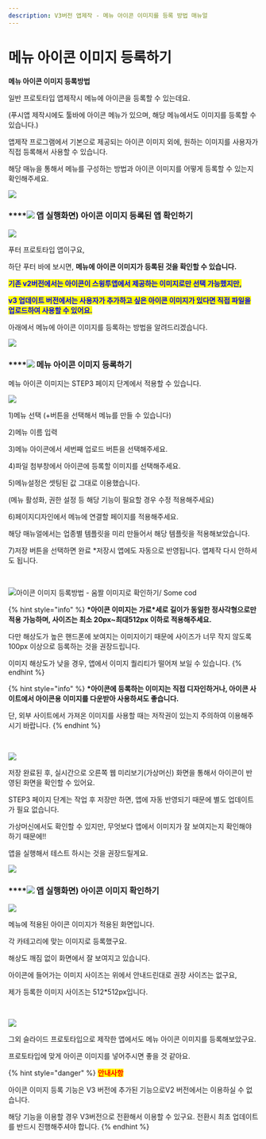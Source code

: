 ```yaml
---
description: V3버전 앱제작 - 메뉴 아이콘 이미지를 등록 방법 매뉴얼
---
```


# 메뉴 아이콘 이미지 등록하기

&#x20;**메뉴 아이콘 이미지 등록방법**

일반 프로토타입 앱제작시 메뉴에 아이콘을 등록할 수 있는데요.

(푸시앱 제작시에도 툴바에 아이콘 메뉴가 있으며, 해당 메뉴에서도 이미지를 등록할 수 있습니다.)

앱제작 프로그램에서 기본으로 제공되는 아이콘 이미지 외에, 원하는 이미지를 사용자가 직접 등록해서 사용할 수 있습니다.

해당 매뉴을 통해서 메뉴를 구성하는 방법과 아이콘 이미지를 어떻게 등록할 수 있는지 확인해주세요.

![](../../../.gitbook/assets/구분선.PNG)

### ****![](<../../../.gitbook/assets/image (2).png>) **앱 실행화면) 아이콘 이미지 등록된 앱 확인하기**

![](../../../.gitbook/assets/아이콘적용1.png)

​푸터 프로토타입 앱이구요,

하단 푸터 바에 보시면, **메뉴에 아이콘 이미지가 등록된 것을 확인할 수 있습니다.**

<mark style="color:blue;">**기존 v2버전에서는 아이콘이 스윙투앱에서 제공하는 이미지로만 선택 가능했지만,**</mark>

<mark style="color:blue;">**v3 업데이트 버전에서는 사용자가 추가하고 싶은 아이콘 이미지가 있다면 직접 파일을 업로드하여 사용할 수 있어요.**</mark>

아래에서 메뉴에 아이콘 이미지를 등록하는 방법을 알려드리겠습니다.

![](../../../.gitbook/assets/구분선.PNG)

### ****![](<../../../.gitbook/assets/image (2).png>) **메뉴 아이콘 이미지 등록하기**

메뉴 아이콘 이미지는 STEP3 페이지 단계에서 적용할 수 있습니다.

![](../../../.gitbook/assets/일반프로토타입-메뉴아이콘1.png)

1\)메뉴 선택 (+버튼을 선택해서 메뉴를 만들 수 있습니다)

2\)메뉴 이름 입력

3\)메뉴 아이콘에서 세번째 업로드 버튼을 선택해주세요.

4\)파일 첨부창에서 아이콘에 등록할 이미지를 선택해주세요.

5\)메뉴설정은 셋팅된 값 그대로 이용했습니다.

(메뉴 활성화, 권한 설정 등 해당 기능이 필요할 경우 수정 적용해주세요)

6\)페이지디자인에서 메뉴에 연결할 페이지를 적용해주세요.

해당 매뉴얼에서는 업종별 템플릿을 미리 만들어서 해당 템플릿을 적용해보았습니다.

7\)저장 버튼을 선택하면 완료 \*저장시 앱에도 자동으로 반영됩니다. 앱제작 다시 안하셔도 됩니다.

​

![아이콘 이미지 등록방법 - 움짤 이미지로 확인하기/ Some cod](../../../.gitbook/assets/녹화\_2022\_06\_23\_11\_53\_51\_453.gif)

{% hint style="info" %}
**\*아이콘 이미지는 가로\*세로 길이가 동일한 정사각형으로만 적용 가능하며, 사이즈는 최소 20px\~최대512px 이하로 적용해주세요.**

다만 해상도가 높은 핸드폰에 보여지는 이미지이기 때문에 사이즈가 너무 작지 않도록 100px 이상으로 등록하는 것을 권장드립니다.

이미지 해상도가 낮을 경우, 앱에서 이미지 퀄리티가 떨어져 보일 수 있습니다.
{% endhint %}

{% hint style="info" %}
**\*아이콘에 등록하는 이미지는 직접 디자인하거나, 아이콘 사이트에서 아이콘용 이미지를 다운받아 사용하셔도 좋습니다.**

단, 외부 사이트에서 가져온 이미지를 사용할 때는 저작권이 있는지 주의하여 이용해주시기 바랍니다.
{% endhint %}

​

![](../../../.gitbook/assets/일반프로토타입-메뉴아이콘2.png)

저장 완료된 후, 실시간으로 오른쪽 웹 미리보기(가상머신) 화면을 통해서 아이콘이 반영된 화면을 확인할 수 있어요.

STEP3 페이지 단계는 작업 후 저장만 하면, 앱에 자동 반영되기 때문에 별도 업데이트가 필요 없습니다.

가상머신에서도 확인할 수 있지만, 무엇보다 앱에서 이미지가 잘 보여지는지 확인해야 하기 때문에!!

앱을 실행해서 테스트 하시는 것을 권장드릴게요.

![](../../../.gitbook/assets/구분선.PNG)

### ****![](<../../../.gitbook/assets/image (2).png>) **앱 실행화면) 아이콘 이미지 확인하기**

![](<../../../.gitbook/assets/아이콘적용1 (1).png>)

메뉴에 적용된 아이콘 이미지가 적용된 화면입니다.

각 카테고리에 맞는 이미지로 등록했구요.

해상도 깨짐 없이 화면에서 잘 보여지고 있습니다.

아이콘에 들어가는 이미지 사이즈는 위에서 안내드린대로 권장 사이즈는 없구요,

제가 등록한 이미지 사이즈는 512\*512px입니다.

**​**

![](../../../.gitbook/assets/아이콘적용2.png)

그외 슬라이드 프로토타입으로 제작한 앱에서도 메뉴 아이콘 이미지를 등록해보았구요.

프로토타입에 맞게 아이콘 이미지를 넣어주시면 좋을 것 같아요.

{% hint style="danger" %}
<mark style="color:red;">**안내사항**</mark>

아이콘 이미지 등록 기능은 V3 버전에 추가된 기능으로V2 버전에서는 이용하실 수 없습니다.

해당 기능을 이용할 경우 V3버전으로 전환해서 이용할 수 있구요. 전환시 최초 업데이트를 반드시 진행해주셔야 합니다.
{% endhint %}





